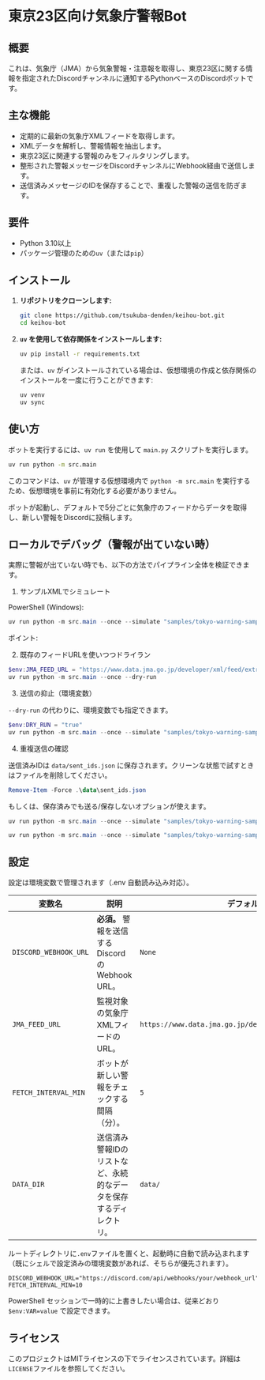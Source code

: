 # 東京23区向け気象庁警報Bot

## 概要

これは、気象庁（JMA）から気象警報・注意報を取得し、東京23区に関する情報を指定されたDiscordチャンネルに通知するPythonベースのDiscordボットです。

## 主な機能

- 定期的に最新の気象庁XMLフィードを取得します。
- XMLデータを解析し、警報情報を抽出します。
- 東京23区に関連する警報のみをフィルタリングします。
- 整形された警報メッセージをDiscordチャンネルにWebhook経由で送信します。
- 送信済みメッセージのIDを保存することで、重複した警報の送信を防ぎます。

## 要件

- Python 3.10以上
- パッケージ管理のための`uv`（または`pip`）

## インストール

1.  **リポジトリをクローンします:**
    ```bash
    git clone https://github.com/tsukuba-denden/keihou-bot.git
    cd keihou-bot
    ```

2.  **`uv` を使用して依存関係をインストールします:**
    ```bash
    uv pip install -r requirements.txt
    ```
    または、`uv` がインストールされている場合は、仮想環境の作成と依存関係のインストールを一度に行うことができます:
    ```bash
    uv venv
    uv sync
    ```

## 使い方

ボットを実行するには、`uv run` を使用して `main.py` スクリプトを実行します。

```bash
uv run python -m src.main
```

このコマンドは、`uv` が管理する仮想環境内で `python -m src.main` を実行するため、仮想環境を事前に有効化する必要がありません。

ボットが起動し、デフォルトで5分ごとに気象庁のフィードからデータを取得し、新しい警報をDiscordに投稿します。

## ローカルでデバッグ（警報が出ていない時）

実際に警報が出ていない時でも、以下の方法でパイプライン全体を検証できます。

1) サンプルXMLでシミュレート


PowerShell (Windows):

```powershell
uv run python -m src.main --once --simulate "samples/tokyo-warning-sample.xml" --dry-run
```

ポイント:

2) 既存のフィードURLを使いつつドライラン

```powershell
$env:JMA_FEED_URL = "https://www.data.jma.go.jp/developer/xml/feed/extra.xml"
uv run python -m src.main --once --dry-run
```

3) 送信の抑止（環境変数）

`--dry-run` の代わりに、環境変数でも指定できます。

```powershell
$env:DRY_RUN = "true"
uv run python -m src.main --once --simulate "samples/tokyo-warning-sample.xml"
```

4) 重複送信の確認

送信済みIDは `data/sent_ids.json` に保存されます。クリーンな状態で試すときはファイルを削除してください。

```powershell
Remove-Item -Force .\data\sent_ids.json
```

もしくは、保存済みでも送る/保存しないオプションが使えます。


```powershell
uv run python -m src.main --once --simulate "samples/tokyo-warning-sample.xml" --force-send
```


```powershell
uv run python -m src.main --once --simulate "samples/tokyo-warning-sample.xml" --no-store
```

## 設定

設定は環境変数で管理されます（.env 自動読み込み対応）。

| 変数名                   | 説明                                                                                                    | デフォルト値                                                |
| ------------------------ | ------------------------------------------------------------------------------------------------------- | ----------------------------------------------------------- |
| `DISCORD_WEBHOOK_URL`    | **必須。** 警報を送信するDiscordのWebhook URL。                                                         | `None`                                                      |
| `JMA_FEED_URL`           | 監視対象の気象庁XMLフィードのURL。                                                                      | `https://www.data.jma.go.jp/developer/xml/feed/extra.xml`   |
| `FETCH_INTERVAL_MIN`     | ボットが新しい警報をチェックする間隔（分）。                                                            | `5`                                                         |
| `DATA_DIR`               | 送信済み警報IDのリストなど、永続的なデータを保存するディレクトリ。                                      | `data/`                                                     |

ルートディレクトリに`.env`ファイルを置くと、起動時に自動で読み込まれます（既にシェルで設定済みの環境変数があれば、そちらが優先されます）。

```
DISCORD_WEBHOOK_URL="https://discord.com/api/webhooks/your/webhook_url"
FETCH_INTERVAL_MIN=10
```

PowerShell セッションで一時的に上書きしたい場合は、従来どおり `$env:VAR=value` で設定できます。

## ライセンス

このプロジェクトはMITライセンスの下でライセンスされています。詳細は`LICENSE`ファイルを参照してください。
